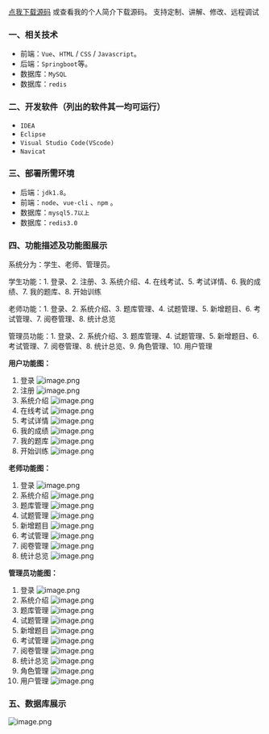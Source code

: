 [点我下载源码](https://www.oneprosol.com/detail/ad3821333eb542bc982d628730423bf2) 
或查看我的个人简介下载源码。
支持定制、讲解、修改、远程调试

### 一、相关技术

- 前端：`Vue`、`HTML` / `CSS` / `Javascript`。
- 后端：`Springboot`等。
- 数据库：`MySQL`
- 数据库：`redis`

### 二、开发软件（列出的软件其一均可运行）

- `IDEA`
- `Eclipse`
- `Visual Studio Code(VScode)`
- `Navicat`

### 三、部署所需环境

- 后端：`jdk1.8`。
- 前端：`node`、`vue-cli` 、`npm`  。
- 数据库：`mysql5.7以上`
- 数据库：`redis3.0`

### 四、功能描述及功能图展示

系统分为：学生、老师、管理员。

学生功能：1. 登录、2. 注册、3. 系统介绍、4. 在线考试、5. 考试详情、6. 我的成绩、7. 我的题库、8. 开始训练

老师功能：1. 登录、2. 系统介绍、3. 题库管理、4. 试题管理、5. 新增题目、6. 考试管理、7. 阅卷管理、8. 统计总览

管理员功能：1. 登录、2. 系统介绍、3. 题库管理、4. 试题管理、5. 新增题目、6. 考试管理、7. 阅卷管理、8. 统计总览、9. 角色管理、10. 用户管理

**用户功能图：**

1. 登录
   ![image.png](https://pic.picprosol.com/user_upload/1ca4a16527164fbdbe5588f4023765f3/2024-12-12%2011:24:19_image.png)
2. 注册
   ![image.png](https://pic.picprosol.com/user_upload/1ca4a16527164fbdbe5588f4023765f3/2024-12-12%2011:24:25_image.png)
3. 系统介绍
   ![image.png](https://pic.picprosol.com/user_upload/1ca4a16527164fbdbe5588f4023765f3/2024-12-12%2011:24:32_image.png)
4. 在线考试
   ![image.png](https://pic.picprosol.com/user_upload/1ca4a16527164fbdbe5588f4023765f3/2024-12-12%2011:24:42_image.png)
5. 考试详情
   ![image.png](https://pic.picprosol.com/user_upload/1ca4a16527164fbdbe5588f4023765f3/2024-12-12%2011:24:49_image.png)
6. 我的成绩
   ![image.png](https://pic.picprosol.com/user_upload/1ca4a16527164fbdbe5588f4023765f3/2024-12-12%2011:25:00_image.png)
7. 我的题库
   ![image.png](https://pic.picprosol.com/user_upload/1ca4a16527164fbdbe5588f4023765f3/2024-12-12%2011:26:12_image.png)
8. 开始训练
   ![image.png](https://pic.picprosol.com/user_upload/1ca4a16527164fbdbe5588f4023765f3/2024-12-12%2011:26:21_image.png)

**老师功能图：**

1. 登录
   ![image.png](https://pic.picprosol.com/user_upload/1ca4a16527164fbdbe5588f4023765f3/2024-12-12%2011:24:19_image.png)
2. 系统介绍
   ![image.png](https://pic.picprosol.com/user_upload/1ca4a16527164fbdbe5588f4023765f3/2024-12-12%2011:30:30_image.png)
3. 题库管理
   ![image.png](https://pic.picprosol.com/user_upload/1ca4a16527164fbdbe5588f4023765f3/2024-12-12%2011:30:36_image.png)
4. 试题管理
   ![image.png](https://pic.picprosol.com/user_upload/1ca4a16527164fbdbe5588f4023765f3/2024-12-12%2011:30:43_image.png)
5. 新增题目
   ![image.png](https://pic.picprosol.com/user_upload/1ca4a16527164fbdbe5588f4023765f3/2024-12-12%2011:30:49_image.png)
6. 考试管理
   ![image.png](https://pic.picprosol.com/user_upload/1ca4a16527164fbdbe5588f4023765f3/2024-12-12%2011:30:55_image.png)
7. 阅卷管理
   ![image.png](https://pic.picprosol.com/user_upload/1ca4a16527164fbdbe5588f4023765f3/2024-12-12%2011:31:00_image.png)
8. 统计总览
   ![image.png](https://pic.picprosol.com/user_upload/1ca4a16527164fbdbe5588f4023765f3/2024-12-12%2011:31:14_image.png)

**管理员功能图：**

1. 登录
   ![image.png](https://pic.picprosol.com/user_upload/1ca4a16527164fbdbe5588f4023765f3/2024-12-12%2011:24:19_image.png)
2. 系统介绍
   ![image.png](https://pic.picprosol.com/user_upload/1ca4a16527164fbdbe5588f4023765f3/2024-12-12%2011:33:21_image.png)
3. 题库管理
   ![image.png](https://pic.picprosol.com/user_upload/1ca4a16527164fbdbe5588f4023765f3/2024-12-12%2011:33:48_image.png)
4. 试题管理
   ![image.png](https://pic.picprosol.com/user_upload/1ca4a16527164fbdbe5588f4023765f3/2024-12-12%2011:33:53_image.png)
5. 新增题目
   ![image.png](https://pic.picprosol.com/user_upload/1ca4a16527164fbdbe5588f4023765f3/2024-12-12%2011:34:05_image.png)
6. 考试管理
   ![image.png](https://pic.picprosol.com/user_upload/1ca4a16527164fbdbe5588f4023765f3/2024-12-12%2011:34:10_image.png)
7. 阅卷管理
   ![image.png](https://pic.picprosol.com/user_upload/1ca4a16527164fbdbe5588f4023765f3/2024-12-12%2011:34:16_image.png)
8. 统计总览
   ![image.png](https://pic.picprosol.com/user_upload/1ca4a16527164fbdbe5588f4023765f3/2024-12-12%2011:34:21_image.png)
9. 角色管理
   ![image.png](https://pic.picprosol.com/user_upload/1ca4a16527164fbdbe5588f4023765f3/2024-12-12%2011:34:27_image.png)
10. 用户管理
    ![image.png](https://pic.picprosol.com/user_upload/1ca4a16527164fbdbe5588f4023765f3/2024-12-12%2011:34:33_image.png)

### 五、数据库展示

![image.png](https://pic.picprosol.com/user_upload/1ca4a16527164fbdbe5588f4023765f3/2024-12-12%2011:34:51_image.png)

